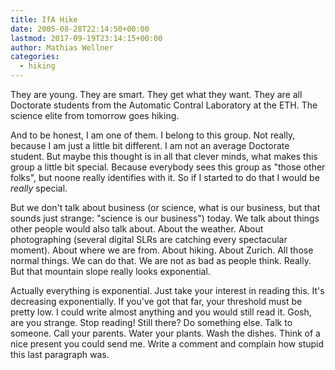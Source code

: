 ```yaml
---
title: IfA Hike
date: 2005-08-28T22:14:50+00:00
lastmod: 2017-09-19T23:14:15+00:00
author: Mathias Wellner
categories:
  - hiking
---
```

They are young. They are smart. They get what they want. They are all Doctorate students from the Automatic Contral Laboratory at the ETH. The science elite from tomorrow goes hiking.

And to be honest, I am one of them. I belong to this group. Not really, because I am just a little bit different. I am not an average Doctorate student. But maybe this thought is in all that clever minds, what makes this group a little bit special. Because everybody sees this group as "those other folks", but noone really identifies with it. So if I started to do that I would be _really_ special.

But we don't talk about business (or science, what is our business, but that sounds just strange: "science is our business") today. We talk about things other people would also talk about. About the weather. About photographing (several digital SLRs are catching every spectacular moment). About where we are from. About hiking. About Zurich. All those normal things. We can do that. We are not as bad as people think. Really. But that mountain slope really looks exponential.

Actually everything is exponential. Just take your interest in reading this. It's decreasing exponentially. If you've got that far, your threshold must be pretty low. I could write almost anything and you would still read it. Gosh, are you strange. Stop reading! Still there? Do something else. Talk to someone. Call your parents. Water your plants. Wash the dishes. Think of a nice present you could send me. Write a comment and complain how stupid this last paragraph was.